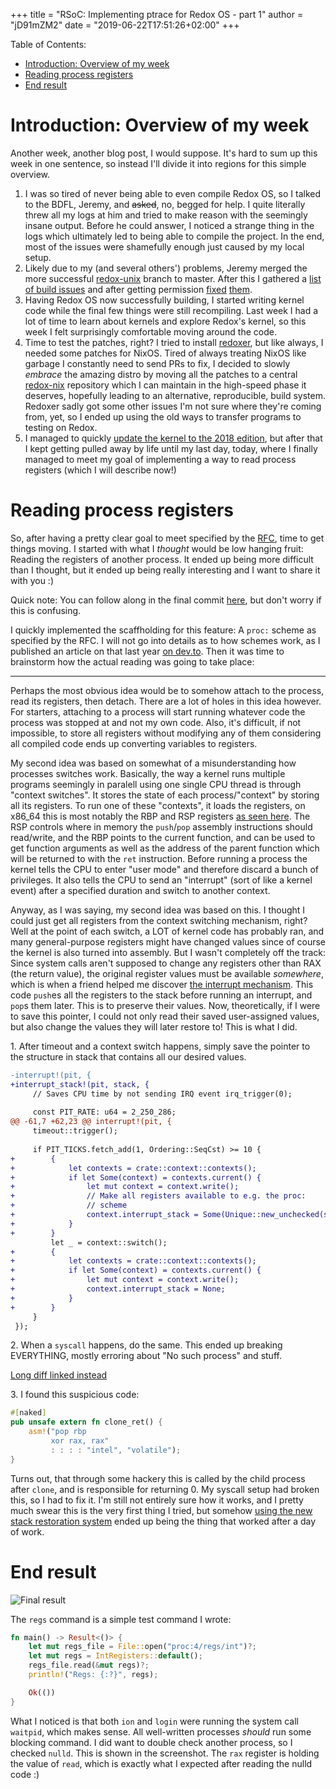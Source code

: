 +++
title = "RSoC: Implementing ptrace for Redox OS - part 1"
author = "jD91mZM2"
date = "2019-06-22T17:51:26+02:00"
+++

Table of Contents:

- [Introduction: Overview of my week](#introduction-overview-of-my-week)
- [Reading process registers](#reading-process-registers)
- [End result](#end-result)

# Introduction: Overview of my week

Another week, another blog post, I would suppose. It's hard to sum up
this week in one sentence, so instead I'll divide it into regions for
this simple overview.

1. I was so tired of never being able to even compile Redox OS, so I
   talked to the BDFL, Jeremy, and ~~asked~~, no, begged for help. I
   quite literally threw all my logs at him and tried to make reason
   with the seemingly insane output. Before he could answer, I noticed
   a strange thing in the logs which ultimately led to being able to
   compile the project. In the end, most of the issues were shamefully
   enough just caused by my local setup.
2. Likely due to my (and several others') problems, Jeremy merged the
   more successful
   [redox-unix](https://github.com/rust-lang/rust/issues/60139) branch
   to master. After this I gathered a [list of build
   issues](https://imgur.com/a/urAzjtO) and after getting permission
   [fixed](https://gitlab.redox-os.org/redox-os/coreutils/commit/850aeed139d442c46687f630c51d47c0b8234342)
   [them](https://gitlab.redox-os.org/redox-os/uutils/commit/fc3fcfd9660da2f847fbbbae7bed5bc912ef7d83).
3. Having Redox OS now successfully building, I started writing kernel
   code while the final few things were still recompiling. Last week I
   had a lot of time to learn about kernels and explore Redox's
   kernel, so this week I felt surprisingly comfortable moving around
   the code.
4. Time to test the patches, right? I tried to install
   [redoxer](https://gitlab.redox-os.org/redox-os/redoxer), but like
   always, I needed some patches for NixOS. Tired of always treating
   NixOS like garbage I constantly need to send PRs to fix, I decided
   to slowly *embrace* the amazing distro by moving all the patches to
   a central
   [redox-nix](https://gitlab.redox-os.org/redox-os/redox-nix)
   repository which I can maintain in the high-speed phase it
   deserves, hopefully leading to an alternative, reproducible, build
   system. Redoxer sadly got some other issues I'm not sure where
   they're coming from, yet, so I ended up using the old ways to
   transfer programs to testing on Redox.
5. I managed to quickly [update the kernel to the 2018
   edition](https://gitlab.redox-os.org/redox-os/kernel/merge_requests/102),
   but after that I kept getting pulled away by life until my last
   day, today, where I finally managed to meet my goal of implementing
   a way to read process registers (which I will describe now!)

# Reading process registers

So, after having a pretty clear goal to meet specified by the
[RFC](https://gitlab.redox-os.org/redox-os/rfcs/merge_requests/14),
time to get things moving. I started with what I *thought* would be
low hanging fruit: Reading the registers of another process. It ended
up being more difficult than I thought, but it ended up being really
interesting and I want to share it with you :)

Quick note: You can follow along in the final commit
[here](https://gitlab.redox-os.org/jD91mZM2/kernel/commit/ccaaf08e8346ae20621d192a4d735b69d9c12b7b),
but don't worry if this is confusing.

I quickly implemented the scaffholding for this feature: A `proc:`
scheme as specified by the RFC. I will not go into details as to how
schemes work, as I published an article on that last year [on
dev.to](https://dev.to/legolord208/programming-for-redox-os-4124). Then
it was time to brainstorm how the actual reading was going to take
place:

---

Perhaps the most obvious idea would be to somehow attach to the
process, read its registers, then detach. There are a lot of holes in
this idea however. For starters, attaching to a process will start
running whatever code the process was stopped at and not my own
code. Also, it's difficult, if not impossible, to store all registers
without modifying any of them considering all compiled code ends up
converting variables to registers.

My second idea was based on somewhat of a misunderstanding how
processes switches work. Basically, the way a kernel runs multiple
programs seemingly in paralell using one single CPU thread is through
"context switches". It stores the state of each process/"context" by
storing all its registers. To run one of these "contexts", it loads
the registers, on x86\_64 this is most notably the RBP and RSP
registers [as seen
here](https://gitlab.redox-os.org/redox-os/kernel/blob/78e79fc4d629069a65c1b7c8f65231953db6c99c/src/context/arch/x86_64.rs#L86).
The RSP controls where in memory the `push`/`pop` assembly
instructions should read/write, and the RBP points to the current
function, and can be used to get function arguments as well as the
address of the parent function which will be returned to with the
`ret` instruction. Before running a process the kernel tells the CPU
to enter "user mode" and therefore discard a bunch of privileges. It
also tells the CPU to send an "interrupt" (sort of like a kernel
event) after a specified duration and switch to another context.

Anyway, as I was saying, my second idea was based on this. I thought I
could just get all registers from the context switching mechanism,
right? Well at the point of each switch, a LOT of kernel code has
probably ran, and many general-purpose registers might have changed
values since of course the kernel is also turned into assembly. But I
wasn't completely off the track: Since system calls aren't supposed to
change any registers other than RAX (the return value), the original
register values must be available *somewhere*, which is when a friend
helped me discover [the interrupt
mechanism](https://gitlab.redox-os.org/redox-os/kernel/blob/78e79fc4d629069a65c1b7c8f65231953db6c99c/src/arch/x86_64/macros.rs#L317). This
code `push`es all the registers to the stack before running an
interrupt, and `pop`s them later. This is to preserve their
values. Now, theoretically, if I were to save this pointer, I could
not only read their saved user-assigned values, but also change the
values they will later restore to! This is what I did.

1\. After timeout and a context switch happens, simply save the
pointer to the structure in stack that contains all our desired
values.

```diff
-interrupt!(pit, {
+interrupt_stack!(pit, stack, {
     // Saves CPU time by not sending IRQ event irq_trigger(0);
 
     const PIT_RATE: u64 = 2_250_286;
@@ -61,7 +62,23 @@ interrupt!(pit, {
     timeout::trigger();
 
     if PIT_TICKS.fetch_add(1, Ordering::SeqCst) >= 10 {
+        {
+            let contexts = crate::context::contexts();
+            if let Some(context) = contexts.current() {
+                let mut context = context.write();
+                // Make all registers available to e.g. the proc:
+                // scheme
+                context.interrupt_stack = Some(Unique::new_unchecked(stack));
+            }
+        }
         let _ = context::switch();
+        {
+            let contexts = crate::context::contexts();
+            if let Some(context) = contexts.current() {
+                let mut context = context.write();
+                context.interrupt_stack = None;
+            }
+        }
     }
 });
```

2\. When a `syscall` happens, do the same. This ended up breaking
EVERYTHING, mostly erroring about "No such process" and stuff.

[Long diff linked
instead](https://gitlab.redox-os.org/jD91mZM2/kernel/commit/ccaaf08e8346ae20621d192a4d735b69d9c12b7b#d0402fe7eee13eb8a4434432c0cd08c473811193_15_17)

3\. I found this suspicious code:

```rust
#[naked]
pub unsafe extern fn clone_ret() {
    asm!("pop rbp
         xor rax, rax"
         : : : : "intel", "volatile");
}
```

Turns out, that through some hackery this is called by the child
process after `clone`, and is responsible for returning 0. My syscall
setup had broken this, so I had to fix it. I'm still not entirely sure
how it works, and I pretty much swear this is the very first thing I
tried, but somehow [using the new stack restoration
system](https://gitlab.redox-os.org/jD91mZM2/kernel/commit/ccaaf08e8346ae20621d192a4d735b69d9c12b7b#8536610954d500485457bb54ddce81b757cf05cf_135_142)
ended up being the thing that worked after a day of work.

# End result

![Final result](https://i.imgur.com/C7WdO28.png)

The `regs` command is a simple test command I wrote:

```rust
fn main() -> Result<()> {
    let mut regs_file = File::open("proc:4/regs/int")?;
    let mut regs = IntRegisters::default();
    regs_file.read(&mut regs)?;
    println!("Regs: {:?}", regs);

    Ok(())
}
```

What I noticed is that both `ion` and `login` were running the system
call `waitpid`, which makes sense. All well-written processes *should*
run some blocking command. I did want to double check another process,
so I checked `nulld`. This is shown in the screenshot. The `rax`
register is holding the value of `read`, which is exactly what I
expected after reading the nulld code :)
